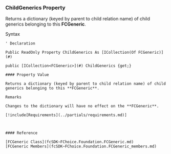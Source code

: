 ﻿### ChildGenerics Property

Returns a dictionary (keyed by parent to child relation name) of child generics belonging to this **FCGeneric**.

Syntax

```vbnet
' Declaration

Public ReadOnly Property ChildGenerics As [ICollection(Of FCGeneric)](#)

public [ICollection<FCGeneric>](#) ChildGenerics {get;}

#### Property Value

Returns a dictionary (keyed by parent to child relation name) of child generics belonging to this **FCGeneric**.

Remarks

Changes to the dictionary will have no effect on the **FCGeneric**.

[!include[Requirements](../partials/requirements.md)]



#### Reference

[FCGeneric Class](fcSDK~FChoice.Foundation.FCGeneric.md)  
[FCGeneric Members](fcSDK~FChoice.Foundation.FCGeneric_members.md)